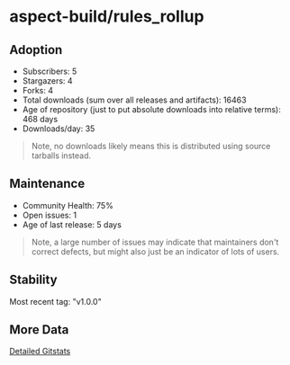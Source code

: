 # aspect-build/rules_rollup

## Adoption

- Subscribers: 5
- Stargazers: 4
- Forks: 4
- Total downloads (sum over all releases and artifacts): 16463
- Age of repository (just to put absolute downloads into relative terms): 468 days
- Downloads/day: 35

> Note, no downloads likely means this is distributed using source tarballs instead.

## Maintenance

- Community Health: 75%
- Open issues: 1
- Age of last release: 5 days

> Note, a large number of issues may indicate that maintainers don't correct defects, but might also
> just be an indicator of lots of users.

## Stability

Most recent tag: "v1.0.0"

## More Data

[Detailed Gitstats](/bazel-catalog/gitstats/aspect-build/rules_rollup)

